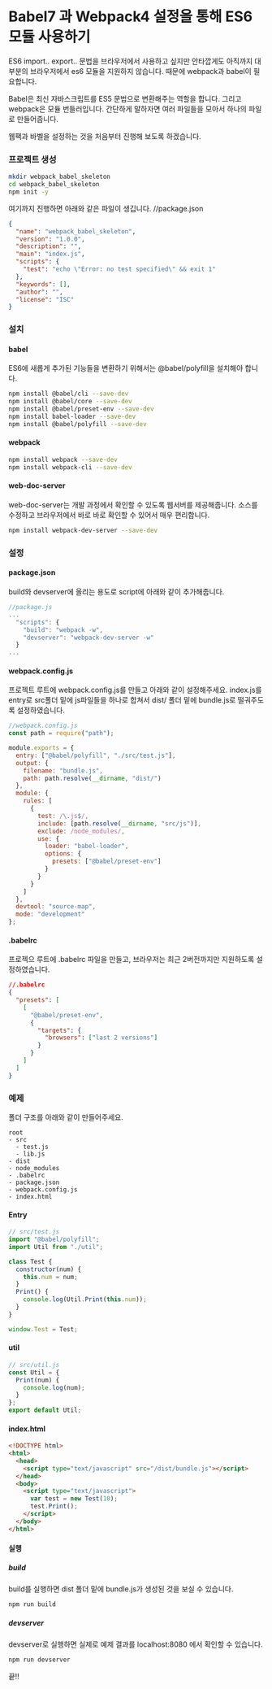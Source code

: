 # Babel7 과 Webpack4 설정을 통해 ES6 모듈 사용하기

ES6 import.. export.. 문법을 브라우저에서 사용하고 싶지만 안타깝게도 아직까지 대부분의 브라우저에서 es6 모듈을 지원하지 않습니다.
때문에 webpack과 babel이 필요합니다.

Babel은 최신 자바스크립트를 ES5 문법으로 변환해주는 역할을 합니다.
그리고 webpack은 모듈 번들러입니다. 간단하게 말하자면 여러 파일들을 모아서 하나의 파일로 만들어줍니다.

웹팩과 바벨을 설정하는 것을 처음부터 진행해 보도록 하겠습니다.

### 프로젝트 생성

```bash
mkdir webpack_babel_skeleton
cd webpack_babel_skeleton
npm init -y
```

여기까지 진행하면 아래와 같은 파일이 생깁니다.
//package.json

```json
{
  "name": "webpack_babel_skeleton",
  "version": "1.0.0",
  "description": "",
  "main": "index.js",
  "scripts": {
    "test": "echo \"Error: no test specified\" && exit 1"
  },
  "keywords": [],
  "author": "",
  "license": "ISC"
}
```

### 설치

#### babel

ES6에 새롭게 추가된 기능들을 변환하기 위해서는 @babel/polyfill을 설치해야 합니다.

```bash
npm install @babel/cli --save-dev
npm install @babel/core --save-dev
npm install @babel/preset-env --save-dev
npm install babel-loader --save-dev
npm install @babel/polyfill --save-dev
```

#### webpack

```bash
npm install webpack --save-dev
npm install webpack-cli --save-dev
```

#### web-doc-server

web-doc-server는 개발 과정에서 확인할 수 있도록 웹서버를 제공해줍니다.
소스를 수정하고 브라우저에서 바로 바로 확인할 수 있어서 매우 편리합니다.

```bash
npm install webpack-dev-server --save-dev
```

### 설정

#### package.json

build와 devserver에 올리는 용도로 script에 아래와 같이 추가해줍니다.

```js
//package.js
...
  "scripts": {
    "build": "webpack -w",
    "devserver": "webpack-dev-server -w"
  }
...
```

#### webpack.config.js

프로젝트 루트에 webpack.config.js를 만들고 아래와 같이 설정해주세요.
index.js를 entry로 src폴더 밑에 js파일들을 하나로 합쳐서 dist/ 폴더 밑에 bundle.js로 떨궈주도록 설정하였습니다.

```js
//webpack.config.js
const path = require("path");

module.exports = {
  entry: ["@babel/polyfill", "./src/test.js"],
  output: {
    filename: "bundle.js",
    path: path.resolve(__dirname, "dist/")
  },
  module: {
    rules: [
      {
        test: /\.js$/,
        include: [path.resolve(__dirname, "src/js")],
        exclude: /node_modules/,
        use: {
          loader: "babel-loader",
          options: {
            presets: ["@babel/preset-env"]
          }
        }
      }
    ]
  },
  devtool: "source-map",
  mode: "development"
};
```

#### .babelrc

프로젝으 루트에 .babelrc 파일을 만들고, 브라우저는 최근 2버전까지만 지원하도록 설정하였습니다.

```json
//.babelrc
{
  "presets": [
    [
      "@babel/preset-env",
      {
        "targets": {
          "browsers": ["last 2 versions"]
        }
      }
    ]
  ]
}
```

### 예제

폴더 구조를 아래와 같이 만들어주세요.

```
root
- src
  - test.js
  - lib.js
- dist
- node_modules
- .babelrc
- package.json
- webpack.config.js
- index.html
```

#### Entry

```js
// src/test.js
import "@babel/polyfill";
import Util from "./util";

class Test {
  constructor(num) {
    this.num = num;
  }
  Print() {
    console.log(Util.Print(this.num));
  }
}

window.Test = Test;
```

#### util

```js
// src/util.js
const Util = {
  Print(num) {
    console.log(num);
  }
};
export default Util;
```

#### index.html

```html
<!DOCTYPE html>
<html>
  <head>
    <script type="text/javascript" src="/dist/bundle.js"></script>
  </head>
  <body>
    <script type="text/javascript">
      var test = new Test(10);
      test.Print();
    </script>
  </body>
</html>
```

#### 실행

##### build

build를 실행하면 dist 폴더 밑에 bundle.js가 생성된 것을 보실 수 있습니다.

```bash
npm run build
```

##### devserver

devserver로 실행하면 실제로 예제 결과를 localhost:8080 에서 확인할 수 있습니다.

```bash
npm run devserver
```

끝!!
